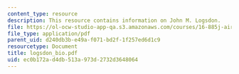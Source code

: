 ```yaml
---
content_type: resource
description: This resource contains information on John M. Logsdon.
file: https://ol-ocw-studio-app-qa.s3.amazonaws.com/courses/16-885j-aircraft-systems-engineering-fall-2005/ec0b172ad4db513a973d2732d3648064_logsdon_bio.pdf
file_type: application/pdf
parent_uid: d240db3b-e49a-f071-bd2f-1f257ed6d1c9
resourcetype: Document
title: logsdon_bio.pdf
uid: ec0b172a-d4db-513a-973d-2732d3648064
---
```

